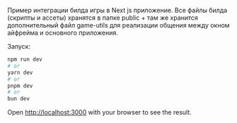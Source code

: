 Пример интеграции билда игры в Next js приложение.
Все файлы билда (скрипты и ассеты) хранятся в папке public + там же хранится дополнительный файл game-utils для реализации общения между окном айфрейма и основного приложения. 

Запуск:
```bash
npm run dev
# or
yarn dev
# or
pnpm dev
# or
bun dev
```

Open [http://localhost:3000](http://localhost:3000) with your browser to see the result.
